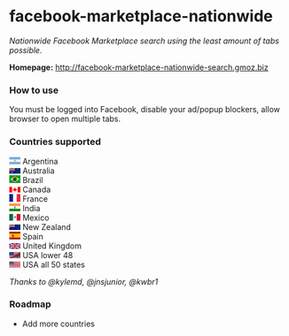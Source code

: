 # facebook-marketplace-nationwide
_Nationwide Facebook Marketplace search using the least amount of tabs possible._

**Homepage:**
<a href="http://facebook-marketplace-nationwide-search.gmoz.biz" target="_blank">http://facebook-marketplace-nationwide-search.gmoz.biz</a>

### How to use

You must be logged into Facebook, disable your ad/popup blockers, allow browser to open multiple tabs.

### Countries supported

<img src="public/flags/argentina.svg" alt="Argentina flag" width="20"> Argentina<br/>
<img src="public/flags/australia.svg" alt="Australia flag" width="20"> Australia<br/>
<img src="public/flags/brazil.svg" alt="Brazil flag" width="20"> Brazil<br/>
<img src="public/flags/canada.svg" alt="Canada flag" width="20"> Canada<br/>
<img src="public/flags/france.svg" alt="France flag" width="20"> France<br/>
<img src="public/flags/india.svg" alt="India flag" width="20"> India<br/>
<img src="public/flags/mexico.svg" alt="Mexico flag" width="20"> Mexico<br/>
<img src="public/flags/new-zealand.svg" alt="New Zealand flag" width="20"> New Zealand<br/>
<img src="public/flags/spain.svg" alt="Spain flag" width="20"> Spain<br/>
<img src="public/flags/united-kingdom.svg" alt="United Kingdom flag" width="20"> United Kingdom<br/>
<img src="public/flags/usa_48.svg" alt="USA 48 statesflag" width="20"> USA lower 48<br/>
<img src="public/flags/usa.svg" alt="USA flag" width="20"> USA all 50 states<br/>

_Thanks to @kylemd, @jnsjunior, @kwbr1_

### Roadmap
* Add more countries
